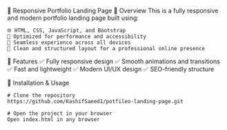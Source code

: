 🚀 Responsive Portfolio Landing Page
    📌 Overview
    This is a fully responsive and modern portfolio landing page built using:

    🌐 HTML, CSS, JavaScript, and Bootstrap
    🎯 Optimized for performance and accessibility
    📱 Seamless experience across all devices
    🎨 Clean and structured layout for a professional online presence


📂 Features
    ✅ Fully responsive design
    ✅ Smooth animations and transitions
    ✅ Fast and lightweight
    ✅ Modern UI/UX design
    ✅ SEO-friendly structure

🚀 Installation & Usage

    # Clone the repository
    https://github.com/KashifSaeed1/potfileo-landing-page.git

    # Open the project in your browser
    Open index.html in any browser



